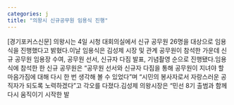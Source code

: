 ```yaml
---
categories: j
title: "의왕시 신규공무원 임용식 진행"
---
```

[경기포커스신문] 의왕시는 4일 시청 대회의실에서 신규 공무원 26명을 대상으로 임용식을 진행했다고 밝혔다.이날 임용식은 김성제 시장 및 관계 공무원이 참석한 가운데 신규 공무원 임용장 수여, 공무원 선서, 신규자 다짐 발표, 기념촬영 순으로 진행됐다.임용식에 참석한 한 신규 공무원은 “공무원 선서와 신규자 다짐을 통해 공무원이 지녀야 할 마음가짐에 대해 다시 한 번 생각해 볼 수 있었다”며 “시민의 봉사자로서 자랑스러운 공직자가 되도록 노력하겠다”고 각오를 다졌다.김성제 의왕시장은 “민선 8기 출범과 함께 다시 움직이기 시작한 발